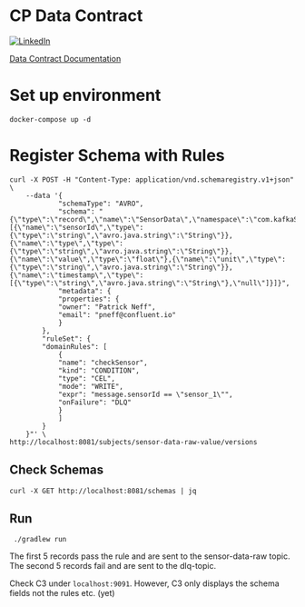 # CP Data Contract

[![LinkedIn][linkedin-shield]][linkedin-url]

[Data Contract Documentation](https://docs.confluent.io/platform/current/schema-registry/fundamentals/data-contracts.html)

# Set up environment
```shell
docker-compose up -d
```

# Register Schema with Rules

```shell
curl -X POST -H "Content-Type: application/vnd.schemaregistry.v1+json" \
    --data '{
            "schemaType": "AVRO",
            "schema": "{\"type\":\"record\",\"name\":\"SensorData\",\"namespace\":\"com.kafkaStreamsExample\",\"fields\":[{\"name\":\"sensorId\",\"type\":{\"type\":\"string\",\"avro.java.string\":\"String\"}},{\"name\":\"type\",\"type\":{\"type\":\"string\",\"avro.java.string\":\"String\"}},{\"name\":\"value\",\"type\":\"float\"},{\"name\":\"unit\",\"type\":{\"type\":\"string\",\"avro.java.string\":\"String\"}},{\"name\":\"timestamp\",\"type\":[{\"type\":\"string\",\"avro.java.string\":\"String\"},\"null\"]}]}",
            "metadata": {
            "properties": {
            "owner": "Patrick Neff",
            "email": "pneff@confluent.io"
            }
        },
        "ruleSet": {
        "domainRules": [
            {
            "name": "checkSensor",
            "kind": "CONDITION",
            "type": "CEL",
            "mode": "WRITE",
            "expr": "message.sensorId == \"sensor_1\"",
            "onFailure": "DLQ"
            }
            ]
        }
    }"' \
http://localhost:8081/subjects/sensor-data-raw-value/versions
```

## Check Schemas
```shell
curl -X GET http://localhost:8081/schemas | jq
```

## Run
```shell
 ./gradlew run  
```

The first 5 records pass the rule and are sent to the sensor-data-raw topic.
The second 5 records fail and are sent to the dlq-topic.

Check C3 under `localhost:9091`.
However, C3 only displays the schema fields not the rules etc. (yet)


[linkedin-shield]: https://img.shields.io/badge/-LinkedIn-black.svg?style=flat-square&logo=linkedin&colorB=555
[linkedin-url]: https://www.linkedin.com/in/patrick-neff-7bb3b21a4/
